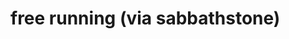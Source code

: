 <!--
id: 8187524
link: http://tumblr.atmos.org/post/8187524/free-running-via-sabbathstone
slug: free-running-via-sabbathstone
date: Thu Aug 09 2007 17:37:32 GMT-0700 (PDT)
publish: 2007-08-09
tags: 
title: free running (via sabbathstone)
-->


free running (via sabbathstone)
===============================



